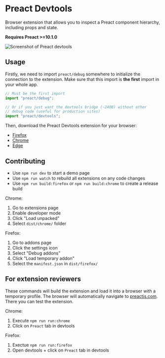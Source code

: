 # Preact Devtools

Browser extension that allows you to inspect a Preact component hierarchy,
including props and state.

**Requires Preact >=10.1.0**

![Screenshot of Preact devtools](media/preact-chrome-light.png)

## Usage

Firstly, we need to import `preact/debug` somewhere to initialize the connection
to the extension. Make sure that this import is **the first** import in your
whole app.

```javascript
// Must be the first import
import "preact/debug";

// Or if you just want the devtools bridge (~240B) without other
// debug code (useful for production sites)
import "preact/devtools";
```

Then, download the Preact Devtools extension for your browser:

- [Firefox](https://addons.mozilla.org/en-US/firefox/addon/preact-devtools/)
- [Chrome](https://chrome.google.com/webstore/detail/preact-developer-tools/ilcajpmogmhpliinlbcdebhbcanbghmd)
- [Edge](https://microsoftedge.microsoft.com/addons/detail/hdkhobcafnfejjieimdkmjaiihkjpmhk)

## Contributing

- Use `npm run dev` to start a demo page
- Use `npm run watch` to rebuild all extensions on any code changes
- Use `npm run build:firefox` or `npm run build:chrome` to create a release build

Chrome:

1. Go to extensions page
2. Enable developer mode
3. Click "Load unpacked"
4. Select `dist/chrome/` folder

Firefox:

1. Go to addons page
2. Click the settings icon
3. Select "Debug addons"
4. Click "Load temporary addon"
5. Select the `manifest.json` in `dist/firefox/`

## For extension reviewers

These commands will build the extension and load it into a browser with a temporary profile. The browser will automatically navigate to [preactjs.com](https://preactjs.com). There you can test the extension.

Chrome:

1. Execute `npm run run:chrome`
2. Click on `Preact` tab in devtools

Firefox:

1. Exectue `npm run run:firefox`
2. Open devtools + click on `Preact` tab in devtools

